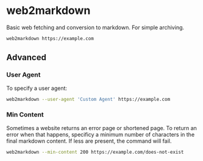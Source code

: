 # web2markdown

Basic web fetching and conversion to markdown. For simple archiving.

``` bash
web2markdown https://example.com
```

## Advanced

### User Agent

To specify a user agent:

``` bash
web2markdown --user-agent 'Custom Agent' https://example.com
```

### Min Content

Sometimes a website returns an error page or shortened page. To return
an error when that happens, specificy a minimum number of characters in
the final markdown content. If less are present, the command will fail.

``` bash
web2markdown --min-content 200 https://example.com/does-not-exist
```
